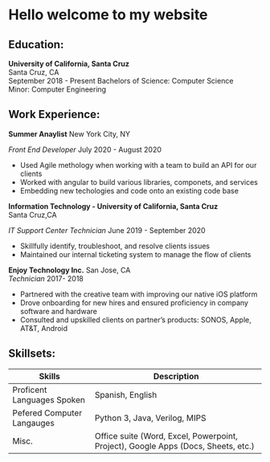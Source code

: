 
# Hello welcome to my website 


## Education:

**University of California,  Santa Cruz**		
Santa Cruz, CA	
September 2018 - Present
Bachelors of Science: Computer Science					                   
Minor: Computer Engineering

## Work Experience:

**Summer Anaylist** New York City, NY
                   
*Front End Developer*                                     July 2020 - August 2020 <br />
- Used Agile methology when working with a team to build an API for our clients
- Worked with angular to build various libraries, componets, and services
- Embedding new techologies and code onto an existing code base

**Information Technology - University of California, Santa Cruz**           
Santa Cruz,CA

*IT Support Center Technician*     				                     June 2019 - September 2020    
 - Skillfully identify, troubleshoot, and resolve clients issues
 - Maintained our internal ticketing system to manage the flow of clients    


**Enjoy Technology Inc.**                                 San Jose, CA	                                 
*Technician*								                                      2017- 2018

 - Partnered with the creative team with improving our native iOS platform
 - Drove onboarding for new hires and ensured proficiency in company software and hardware
 - Consulted and upskilled clients on partner’s products: SONOS, Apple, AT&T, Android


## Skillsets:

|Skills | Description |
| --- | --- |
| Proficent Languages Spoken | Spanish, English |
| Pefered Computer Langauges | Python 3, Java, Verilog, MIPS  |
| Misc. | Office suite (Word, Excel, Powerpoint, Project), Google Apps (Docs, Sheets, etc.) |

